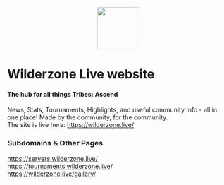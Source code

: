 <p align="center"><img width="96" src="https://wilderzone.live/assets/images/ta.webp" draggable="false"></p>

Wilderzone Live website
========
#### The hub for all things Tribes: Ascend ####
  
News, Stats, Tournaments, Highlights, and useful community Info - all in one place! Made by the community, for the community.  
The site is live here: <a href="https://wilderzone.live/" target="_blank" rel="noreferrer">https://wilderzone.live/</a>
  

### Subdomains & Other Pages ###

<a href="https://servers.wilderzone.live/" target="_blank" rel="noreferrer">https://servers.wilderzone.live/</a>  
<a href="https://tournaments.wilderzone.live/" target="_blank" rel="noreferrer">https://tournaments.wilderzone.live/</a>  
<a href="https://wilderzone.live/gallery/" target="_blank" rel="noreferrer">https://wilderzone.live/gallery/</a>  